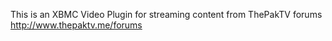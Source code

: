 This is an XBMC Video Plugin for streaming content from ThePakTV forums
http://www.thepaktv.me/forums